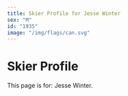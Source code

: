 ```yaml
---
title: Skier Profile for Jesse Winter
sex: "M"
id: "1935"
image: "/img/flags/can.svg" 
---
```


# Skier Profile

This page is for: Jesse Winter.
    